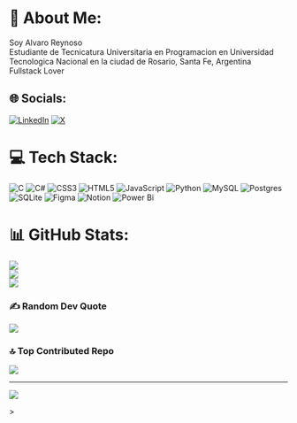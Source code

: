 # 💫 About Me:
Soy Alvaro Reynoso<br>Estudiante de Tecnicatura Universitaria en Programacion en Universidad Tecnologica Nacional en la ciudad de Rosario, Santa Fe, Argentina<br>Fullstack Lover<br>


## 🌐 Socials:
[![LinkedIn](https://img.shields.io/badge/LinkedIn-%230077B5.svg?logo=linkedin&logoColor=white)](https://linkedin.com/in/alvaro-reynoso-baaaa8271/) [![X](https://img.shields.io/badge/X-black.svg?logo=X&logoColor=white)](https://x.com/reynoso_al) 

# 💻 Tech Stack:
![C](https://img.shields.io/badge/c-%2300599C.svg?style=for-the-badge&logo=c&logoColor=white) ![C#](https://img.shields.io/badge/c%23-%23239120.svg?style=for-the-badge&logo=csharp&logoColor=white) ![CSS3](https://img.shields.io/badge/css3-%231572B6.svg?style=for-the-badge&logo=css3&logoColor=white) ![HTML5](https://img.shields.io/badge/html5-%23E34F26.svg?style=for-the-badge&logo=html5&logoColor=white) ![JavaScript](https://img.shields.io/badge/javascript-%23323330.svg?style=for-the-badge&logo=javascript&logoColor=%23F7DF1E) ![Python](https://img.shields.io/badge/python-3670A0?style=for-the-badge&logo=python&logoColor=ffdd54) ![MySQL](https://img.shields.io/badge/mysql-4479A1.svg?style=for-the-badge&logo=mysql&logoColor=white) ![Postgres](https://img.shields.io/badge/postgres-%23316192.svg?style=for-the-badge&logo=postgresql&logoColor=white) ![SQLite](https://img.shields.io/badge/sqlite-%2307405e.svg?style=for-the-badge&logo=sqlite&logoColor=white) ![Figma](https://img.shields.io/badge/figma-%23F24E1E.svg?style=for-the-badge&logo=figma&logoColor=white) ![Notion](https://img.shields.io/badge/Notion-%23000000.svg?style=for-the-badge&logo=notion&logoColor=white) ![Power Bi](https://img.shields.io/badge/power_bi-F2C811?style=for-the-badge&logo=powerbi&logoColor=black)
# 📊 GitHub Stats:
![](https://github-readme-stats.vercel.app/api?username=AlvaroReynoso&theme=shadow_blue&hide_border=false&include_all_commits=false&count_private=false)<br/>
![](https://github-readme-streak-stats.herokuapp.com/?user=AlvaroReynoso&theme=shadow_blue&hide_border=false)<br/>
![](https://github-readme-stats.vercel.app/api/top-langs/?username=AlvaroReynoso&theme=shadow_blue&hide_border=false&include_all_commits=false&count_private=false&layout=compact)

### ✍️ Random Dev Quote
![](https://quotes-github-readme.vercel.app/api?type=horizontal&theme=radical)

### 🔝 Top Contributed Repo
![](https://github-contributor-stats.vercel.app/api?username=AlvaroReynoso&limit=5&theme=tokyonight&combine_all_yearly_contributions=true)

---
[![](https://visitcount.itsvg.in/api?id=AlvaroReynoso&icon=0&color=1)](https://visitcount.itsvg.in)

<!-- Proudly created with GPRM ( https://gprm.itsvg.in ) -->>
